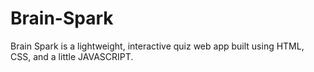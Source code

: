 # Brain-Spark
Brain Spark is a lightweight, interactive quiz web app built using HTML, CSS, and a little JAVASCRIPT.
